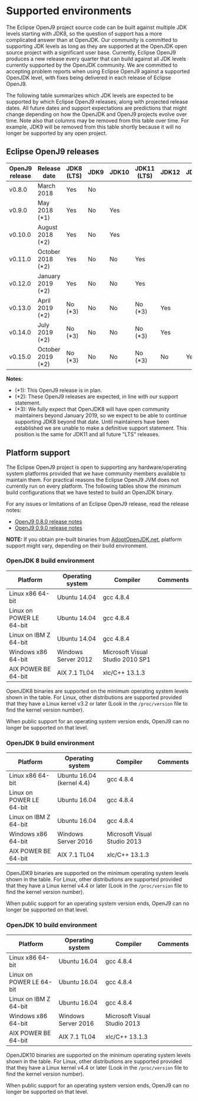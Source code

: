<!--
* Copyright (c) 2017, 2018 IBM Corp. and others
*
* This program and the accompanying materials are made
* available under the terms of the Eclipse Public License 2.0
* which accompanies this distribution and is available at
* https://www.eclipse.org/legal/epl-2.0/ or the Apache
* License, Version 2.0 which accompanies this distribution and
* is available at https://www.apache.org/licenses/LICENSE-2.0.
*
* This Source Code may also be made available under the
* following Secondary Licenses when the conditions for such
* availability set forth in the Eclipse Public License, v. 2.0
* are satisfied: GNU General Public License, version 2 with
* the GNU Classpath Exception [1] and GNU General Public
* License, version 2 with the OpenJDK Assembly Exception [2].
*
* [1] https://www.gnu.org/software/classpath/license.html
* [2] http://openjdk.java.net/legal/assembly-exception.html
*
* SPDX-License-Identifier: EPL-2.0 OR Apache-2.0 OR GPL-2.0 WITH
* Classpath-exception-2.0 OR LicenseRef-GPL-2.0 WITH Assembly-exception
-->

# Supported environments

The Eclipse OpenJ9 project source code can be built against multiple JDK levels starting with JDK8,
so the question of support has a more complicated answer than at OpenJDK. Our community is committed
to supporting JDK levels as long as they are supported at the OpenJDK open source project with a significant
user base. Currently, Eclipse OpenJ9 produces a new release every quarter that can build against all JDK levels
currently supported by the OpenJDK community. We are committed to accepting problem reports when using
Eclipse OpenJ9 against a supported OpenJDK level, with fixes being delivered in each release of Eclipse OpenJ9.

The following table summarizes which JDK levels are expected to be supported by which Eclipse OpenJ9 releases,
along with projected release dates. All future dates and support expectations are predictions that might change
depending on how the OpenJDK and OpenJ9 projects evolve over time. Note also that columns may be removed from
this table over time. For example, JDK9 will be removed from this table shortly because it will no longer be
supported by any open project.


## Eclipse OpenJ9 releases

| OpenJ9 release  | Release date       | JDK8 (LTS)| JDK9 | JDK10 | JDK11 (LTS) | JDK12 | JDK13 |
|-----------------|--------------------|-----------|------|-------|-------------|-------|-------|
| v0.8.0          | March 2018         | Yes       | No   |       |             |       |       |
| v0.9.0          | May 2018 (\*1)     | Yes       | No   | Yes     |             |       |       |
| v0.10.0         | August 2018 (\*2)  | Yes       | No   | Yes   |             |       |       |
| v0.11.0         | October 2018 (\*2) | Yes       | No   | No    | Yes         |       |       |
| v0.12.0         | January 2019 (\*2) | Yes       | No   | No    | Yes         |       |       |
| v0.13.0         | April 2019 (\*2)   | No (\*3)  | No   | No    | No (\*3)    | Yes   |       |
| v0.14.0         | July 2019 (\*2)    | No (\*3)  | No   | No    | No (\*3)    | Yes   |       |
| v0.15.0         | October 2019 (\*2) | No (\*3)  | No   | No    | No (\*3)    | No    | Yes   |


**Notes:**

- (\*1): This OpenJ9 release is in plan.
- (\*2): These OpenJ9 releases are expected, in line with our support statement.
- (\*3): We fully expect that OpenJDK8 will have open community maintainers beyond January 2019,
so we expect to be able to continue supporting JDK8 beyond that date. Until maintainers have been established
we are unable to make a definitive support statement. This position is the same for JDK11 and all future "LTS" releases.

## Platform support

The Eclipse OpenJ9 project is open to supporting any hardware/operating system platforms
provided that we have community members available to maintain them. For practical
reasons the Eclipse OpenJ9 JVM does not currently run on every platform. The following tables
show the minimum build configurations that we have tested to build an OpenJDK binary.

For any issues or limitations of an Eclipse OpenJ9 release, read the release notes:

- [OpenJ9 0.8.0 release notes](https://github.com/eclipse/openj9/blob/master/doc/release-notes/0.8/0.8.md)
- [OpenJ9 0.9.0 release notes](https://github.com/eclipse/openj9/blob/master/doc/release-notes/0.9/0.9.md)

**NOTE:** If you obtain pre-built binaries from [AdoptOpenJDK.net](https://adoptopenjdk.net/index.html),
platform support might vary, depending on their build environment.

### OpenJDK 8 build environment

| Platform                    | Operating system          |  Compiler                       |  Comments      |
|-----------------------------|---------------------------|---------------------------------|----------------|
| Linux x86 64-bit            | Ubuntu 14.04              | gcc 4.8.4                       |                |
| Linux on POWER LE 64-bit    | Ubuntu 14.04              | gcc 4.8.4                       |                |
| Linux on IBM Z 64-bit       | Ubuntu 14.04              | gcc 4.8.4                       |                |
| Windows x86 64-bit          | Windows Server 2012       | Microsoft Visual Studio 2010 SP1|                |
| AIX POWER BE 64-bit         | AIX 7.1 TL04              | xlc/C++ 13.1.3                  |                |

OpenJDK8 binaries are supported on the minimum operating system levels shown in the table.
For Linux, other distributions are supported provided that they have a Linux kernel v3.2 or later
(Look in the `/proc/version` file to find the kernel version number).

When public support for an operating system version ends, OpenJ9 can no longer be supported on that level.

### OpenJDK 9 build environment

| Platform                    | Operating system         |  Compiler                       |   Comments     |
|-----------------------------|--------------------------|---------------------------------|----------------|
| Linux x86 64-bit            | Ubuntu 16.04 (kernel 4.4)| gcc 4.8.4                       |                |
| Linux on POWER LE 64-bit    | Ubuntu 16.04             | gcc 4.8.4                       |                |
| Linux on IBM Z 64-bit       | Ubuntu 16.04             | gcc 4.8.4                       |                |
| Windows x86 64-bit          | Windows Server 2016      | Microsoft Visual Studio 2013    |                |
| AIX POWER BE 64-bit         | AIX 7.1 TL04                 | xlc/C++ 13.1.3                  |                |


OpenJDK9 binaries are supported on the minimum operating system levels shown in the table.
For Linux, other distributions are supported provided that they have a Linux kernel v4.4 or later
(Look in the `/proc/version` file to find the kernel version number).

When public support for an operating system version ends, OpenJ9 can no longer be supported on that level.

### OpenJDK 10 build environment

| Platform                    | Operating system         |  Compiler                       |   Comments     |
|-----------------------------|--------------------------|---------------------------------|----------------|
| Linux x86 64-bit            | Ubuntu 16.04             | gcc 4.8.4                       |                |
| Linux on POWER LE 64-bit    | Ubuntu 16.04             | gcc 4.8.4                       |                |
| Linux on IBM Z 64-bit       | Ubuntu 16.04             | gcc 4.8.4                       |                |
| Windows x86 64-bit          | Windows Server 2016      | Microsoft Visual Studio 2013    |                |
| AIX POWER BE 64-bit         | AIX 7.1 TL04             | xlc/C++ 13.1.3                  |                |

OpenJDK10 binaries are supported on the minimum operating system levels shown in the table.
For Linux, other distributions are supported provided that they have a Linux kernel v4.4 or later
(Look in the `/proc/version` file to find the kernel version number).

When public support for an operating system version ends, OpenJ9 can no longer be supported on that level.
